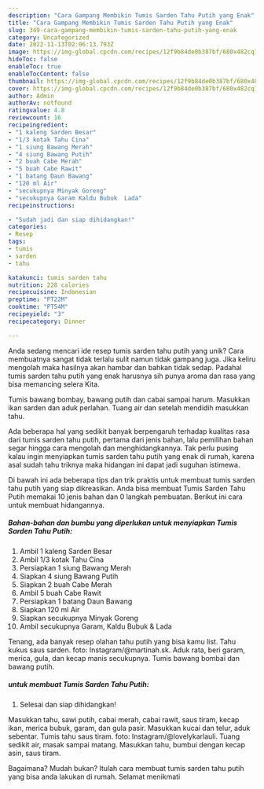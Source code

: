 ```yaml
---
description: "Cara Gampang Membikin Tumis Sarden Tahu Putih yang Enak"
title: "Cara Gampang Membikin Tumis Sarden Tahu Putih yang Enak"
slug: 349-cara-gampang-membikin-tumis-sarden-tahu-putih-yang-enak
category: Uncategorized
date: 2022-11-13T02:06:13.793Z
image: https://img-global.cpcdn.com/recipes/12f9b84de0b387bf/680x482cq70/tumis-sarden-tahu-putih-foto-resep-utama.jpg
hideToc: false
enableToc: true
enableTocContent: false
thumbnail: https://img-global.cpcdn.com/recipes/12f9b84de0b387bf/680x482cq70/tumis-sarden-tahu-putih-foto-resep-utama.jpg
cover: https://img-global.cpcdn.com/recipes/12f9b84de0b387bf/680x482cq70/tumis-sarden-tahu-putih-foto-resep-utama.jpg
author: Admin
authorAv: notfound
ratingvalue: 4.8
reviewcount: 16
recipeingredient:
- "1 kaleng Sarden Besar"
- "1/3 kotak Tahu Cina"
- "1 siung Bawang Merah"
- "4 siung Bawang Putih"
- "2 buah Cabe Merah"
- "5 buah Cabe Rawit"
- "1 batang Daun Bawang"
- "120 ml Air"
- "secukupnya Minyak Goreng"
- "secukupnya Garam Kaldu Bubuk  Lada"
recipeinstructions:

- "Sudah jadi dan siap dihidangkan!"
categories:
- Resep
tags:
- tumis
- sarden
- tahu

katakunci: tumis sarden tahu 
nutrition: 228 calories
recipecuisine: Indonesian
preptime: "PT22M"
cooktime: "PT54M"
recipeyield: "3"
recipecategory: Dinner

---
```





Anda sedang mencari ide resep tumis sarden tahu putih yang unik? Cara membuatnya sangat tidak terlalu sulit namun tidak gampang juga. Jika keliru mengolah maka hasilnya akan hambar dan bahkan tidak sedap. Padahal tumis sarden tahu putih yang enak harusnya sih punya aroma dan rasa yang bisa memancing selera Kita.





Tumis bawang bombay, bawang putih dan cabai sampai harum. Masukkan ikan sarden dan aduk perlahan. Tuang air dan setelah mendidih masukkan tahu.

Ada beberapa hal yang sedikit banyak berpengaruh terhadap kualitas rasa dari tumis sarden tahu putih, pertama dari jenis bahan, lalu pemilihan bahan segar hingga cara mengolah dan menghidangkannya. Tak perlu pusing kalau ingin menyiapkan tumis sarden tahu putih yang enak di rumah, karena asal sudah tahu triknya maka hidangan ini dapat jadi suguhan istimewa.






Di bawah ini ada beberapa tips dan trik praktis untuk membuat tumis sarden tahu putih yang siap dikreasikan. Anda bisa membuat Tumis Sarden Tahu Putih memakai 10 jenis bahan dan 0 langkah pembuatan. Berikut ini cara untuk membuat hidangannya.

<!--inarticleads1-->

##### Bahan-bahan dan bumbu yang diperlukan untuk menyiapkan Tumis Sarden Tahu Putih:

1. Ambil 1 kaleng Sarden Besar
1. Ambil 1/3 kotak Tahu Cina
1. Persiapkan 1 siung Bawang Merah
1. Siapkan 4 siung Bawang Putih
1. Siapkan 2 buah Cabe Merah
1. Ambil 5 buah Cabe Rawit
1. Persiapkan 1 batang Daun Bawang
1. Siapkan 120 ml Air
1. Siapkan secukupnya Minyak Goreng
1. Ambil secukupnya Garam, Kaldu Bubuk &amp; Lada


Tenang, ada banyak resep olahan tahu putih yang bisa kamu list. Tahu kukus saus sarden. foto: Instagram/@martinah.sk. Aduk rata, beri garam, merica, gula, dan kecap manis secukupnya. Tumis bawang bombai dan bawang putih. 

<!--inarticleads2-->

#####  untuk membuat Tumis Sarden Tahu Putih:


1. Selesai dan siap dihidangkan!

Masukkan tahu, sawi putih, cabai merah, cabai rawit, saus tiram, kecap ikan, merica bubuk, garam, dan gula pasir. Masukkan kucai dan telur, aduk sebentar. Tumis tahu saus tiram. foto: Instagram/@lovelykarlauli. Tuang sedikit air, masak sampai matang. Masukkan tahu, bumbui dengan kecap asin, saus tiram. 

Bagaimana? Mudah bukan? Itulah cara membuat tumis sarden tahu putih yang bisa anda lakukan di rumah. Selamat menikmati
